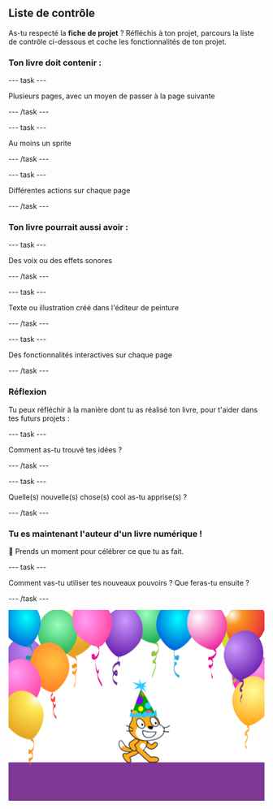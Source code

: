 ## Liste de contrôle

As-tu respecté la **fiche de projet** ? Réfléchis à ton projet, parcours la liste de contrôle ci-dessous et coche les fonctionnalités de ton projet.

### Ton livre doit contenir :

--- task ---

Plusieurs pages, avec un moyen de passer à la page suivante

--- /task ---

--- task ---

Au moins un sprite

--- /task ---

--- task ---

Différentes actions sur chaque page

--- /task ---

### Ton livre pourrait aussi avoir :

--- task ---

Des voix ou des effets sonores

--- /task ---

--- task ---

Texte ou illustration créé dans l'éditeur de peinture

--- /task ---

--- task ---

Des fonctionnalités interactives sur chaque page

--- /task ---

### Réflexion

Tu peux réfléchir à la manière dont tu as réalisé ton livre, pour t'aider dans tes futurs projets :

--- task ---

Comment as-tu trouvé tes idées ?

--- /task ---

--- task ---

Quelle(s) nouvelle(s) chose(s) cool as-tu apprise(s) ?

--- /task ---

### Tu es maintenant l'auteur d'un livre numérique !

🎉 Prends un moment pour célébrer ce que tu as fait.

--- task ---

Comment vas-tu utiliser tes nouveaux pouvoirs ? Que feras-tu ensuite ?

--- /task ---

![Le chat Scratch portant un chapeau de fête.](images/reflect.png)

